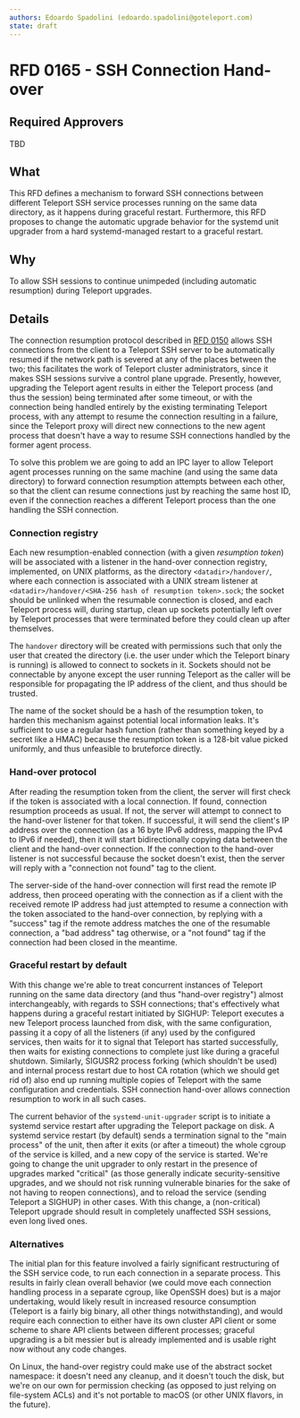 ```yaml
---
authors: Edoardo Spadolini (edoardo.spadolini@goteleport.com)
state: draft
---
```


# RFD 0165 - SSH Connection Hand-over

## Required Approvers

TBD

## What

This RFD defines a mechanism to forward SSH connections between different Teleport SSH service processes running on the same data directory, as it happens during graceful restart. Furthermore, this RFD proposes to change the automatic upgrade behavior for the systemd unit upgrader from a hard systemd-managed restart to a graceful restart.

## Why

To allow SSH sessions to continue unimpeded (including automatic resumption) during Teleport upgrades.

## Details

The connection resumption protocol described in [RFD 0150][rfd0150] allows SSH connections from the client to a Teleport SSH server to be automatically resumed if the network path is severed at any of the places between the two; this facilitates the work of Teleport cluster administrators, since it makes SSH sessions survive a control plane upgrade. Presently, however, upgrading the Teleport agent results in either the Teleport process (and thus the session) being terminated after some timeout, or with the connection being handled entirely by the existing terminating Teleport process, with any attempt to resume the connection resulting in a failure, since the Teleport proxy will direct new connections to the new agent process that doesn't have a way to resume SSH connections handled by the former agent process.

To solve this problem we are going to add an IPC layer to allow Teleport agent processes running on the same machine (and using the same data directory) to forward connection resumption attempts between each other, so that the client can resume connections just by reaching the same host ID, even if the connection reaches a different Teleport process than the one handling the SSH connection.

[rfd0150]: https://github.com/gravitational/teleport/blob/master/rfd/0150-ssh-connection-resumption.md

### Connection registry

Each new resumption-enabled connection (with a given _resumption token_) will be associated with a listener in the hand-over connection registry, implemented, on UNIX platforms, as the directory `<datadir>/handover/`, where each connection is associated with a UNIX stream listener at `<datadir>/handover/<SHA-256 hash of resumption token>.sock`; the socket should be unlinked when the resumable connection is closed, and each Teleport process will, during startup, clean up sockets potentially left over by Teleport processes that were terminated before they could clean up after themselves.

The `handover` directory will be created with permissions such that only the user that created the directory (i.e. the user under which the Teleport binary is running) is allowed to connect to sockets in it. Sockets should not be connectable by anyone except the user running Teleport as the caller will be responsible for propagating the IP address of the client, and thus should be trusted.

The name of the socket should be a hash of the resumption token, to harden this mechanism against potential local information leaks. It's sufficient to use a regular hash function (rather than something keyed by a secret like a HMAC) because the resumption token is a 128-bit value picked uniformly, and thus unfeasible to bruteforce directly.

### Hand-over protocol

After reading the resumption token from the client, the server will first check if the token is associated with a local connection. If found, connection resumption proceeds as usual. If not, the server will attempt to connect to the hand-over listener for that token. If successful, it will send the client's IP address over the connection (as a 16 byte IPv6 address, mapping the IPv4 to IPv6 if needed), then it will start bidirectionally copying data between the client and the hand-over connection. If the connection to the hand-over listener is not successful because the socket doesn't exist, then the server will reply with a "connection not found" tag to the client.

The server-side of the hand-over connection will first read the remote IP address, then proceed operating with the connection as if a client with the received remote IP address had just attempted to resume a connection with the token associated to the hand-over connection, by replying with a "success" tag if the remote address matches the one of the resumable connection, a "bad address" tag otherwise, or a "not found" tag if the connection had been closed in the meantime.

### Graceful restart by default

With this change we're able to treat concurrent instances of Teleport running on the same data directory (and thus "hand-over registry") almost interchangeably, with regards to SSH connections; that's effectively what happens during a graceful restart initiated by SIGHUP: Teleport executes a new Teleport process launched from disk, with the same configuration, passing it a copy of all the listeners (if any) used by the configured services, then waits for it to signal that Teleport has started successfully, then waits for existing connections to complete just like during a graceful shutdown. Similarly, SIGUSR2 process forking (which shouldn't be used) and internal process restart due to host CA rotation (which we should get rid of) also end up running multiple copies of Teleport with the same configuration and credentials. SSH connection hand-over allows connection resumption to work in all such cases.

The current behavior of the `systemd-unit-upgrader` script is to initiate a systemd service restart after upgrading the Teleport package on disk. A systemd service restart (by default) sends a termination signal to the "main process" of the unit, then after it exits (or after a timeout) the whole cgroup of the service is killed, and a new copy of the service is started. We're going to change the unit upgrader to only restart in the presence of upgrades marked "critical" (as those generally indicate security-sensitive upgrades, and we should not risk running vulnerable binaries for the sake of not having to reopen connections), and to reload the service (sending Teleport a SIGHUP) in other cases. With this change, a (non-critical) Teleport upgrade should result in completely unaffected SSH sessions, even long lived ones.

### Alternatives

The initial plan for this feature involved a fairly significant restructuring of the SSH service code, to run each connection in a separate process. This results in fairly clean overall behavior (we could move each connection handling process in a separate cgroup, like OpenSSH does) but is a major undertaking, would likely result in increased resource consumption (Teleport is a fairly big binary, all other things notwithstanding), and would require each connection to either have its own cluster API client or some scheme to share API clients between different processes; graceful upgrading is a bit messier but is already implemented and is usable right now without any code changes.

On Linux, the hand-over registry could make use of the abstract socket namespace: it doesn't need any cleanup, and it doesn't touch the disk, but we're on our own for permission checking (as opposed to just relying on file-system ACLs) and it's not portable to macOS (or other UNIX flavors, in the future).

